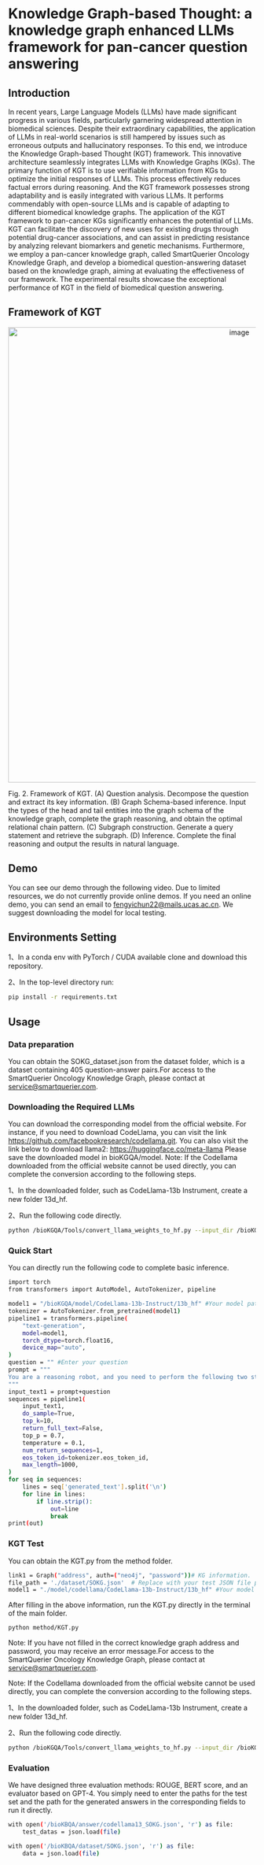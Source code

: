 # Knowledge Graph-based Thought: a knowledge graph enhanced LLMs framework for pan-cancer question answering
## Introduction
In recent years, Large Language Models (LLMs) have made significant progress in various fields, particularly garnering widespread attention in biomedical sciences. Despite their extraordinary capabilities, the application of LLMs in real-world scenarios is still hampered by issues such as erroneous outputs and hallucinatory responses. To this end, we introduce the Knowledge Graph-based Thought (KGT) framework. This innovative architecture seamlessly integrates LLMs with Knowledge Graphs (KGs). The primary function of KGT is to use verifiable information from KGs to optimize the initial responses of LLMs. This process effectively reduces factual errors during reasoning. And the KGT framework possesses strong adaptability and is easily integrated with various LLMs. It performs commendably with open-source LLMs and is capable of adapting to different biomedical knowledge graphs. The application of the KGT framework to pan-cancer KGs significantly enhances the potential of LLMs. KGT can facilitate the discovery of new uses for existing drugs through potential drug-cancer associations, and can assist in predicting resistance by analyzing relevant biomarkers and genetic mechanisms. Furthermore, we employ a pan-cancer knowledge graph, called SmartQuerier Oncology Knowledge Graph, and develop a biomedical question-answering dataset based on the knowledge graph, aiming at evaluating the effectiveness of our framework. The experimental results showcase the exceptional performance of KGT in the field of biomedical question answering.

## Framework of KGT
<p align="center">
<img width="925" alt="image" src="https://github.com/yichun10/bioKGQA/assets/156771528/1906da6c-710d-4974-94e5-445c05f1cf88">
</p>
Fig. 2. Framework of KGT. (A) Question analysis. Decompose the question and extract its key information. (B) Graph Schema-based inference. Input
the types of the head and tail entities into the graph schema of the knowledge graph, complete the graph reasoning, and obtain the optimal relational
chain pattern. (C) Subgraph construction. Generate a query statement and retrieve the subgraph. (D) Inference. Complete the final reasoning and
output the results in natural language.

## Demo
You can see our demo through the following video.
Due to limited resources, we do not currently provide online demos. If you need an online demo, you can send an email to fengyichun22@mails.ucas.ac.cn. We suggest downloading the model for local testing.

## Environments Setting
1、In a conda env with PyTorch / CUDA available clone and download this repository.

2、In the top-level directory run:
```bash
pip install -r requirements.txt
```

## Usage
### Data preparation
You can obtain the SOKG_dataset.json from the dataset folder, which is a dataset containing 405 question-answer pairs.For access to the SmartQuerier Oncology Knowledge Graph, please contact at service@smartquerier.com.

### Downloading the Required LLMs
You can download the corresponding model from the official website. For instance, if you need to download CodeLlama, you can visit the link [](https://github.com/facebookresearch/codellama.git)https://github.com/facebookresearch/codellama.git.
You can also visit the link below to download llama2:
https://huggingface.co/meta-llama
Please save the downloaded model in bioKGQA/model.
Note: If the Codellama downloaded from the official website cannot be used directly, you can complete the conversion according to the following steps.

1、In the downloaded folder, such as CodeLlama-13b Instrument, create a new folder 13d_hf.

2、Run the following code directly.
```bash
python /bioKGQA/Tools/convert_llama_weights_to_hf.py --input_dir /bioKGQA/model/CodeLlama-13b-Instruct --model_size 13B --output_dir /bioKGQA/model/CodeLlama-13b-Instruct/13b_hf
```
### Quick Start
You can directly run the following code to complete basic inference.
```bash
import torch
from transformers import AutoModel, AutoTokenizer, pipeline

model1 = "/bioKGQA/model/CodeLlama-13b-Instruct/13b_hf" #Your model path
tokenizer = AutoTokenizer.from_pretrained(model1)
pipeline1 = transformers.pipeline(
    "text-generation",
    model=model1,
    torch_dtype=torch.float16,
    device_map="auto", 
)
question = "" #Enter your question
prompt = """
You are a reasoning robot, and you need to perform the following two steps step by step: 1. Answer my question using natural language. 2.Translate all answers into English.
"""
input_text1 = prompt+question
sequences = pipeline1(
    input_text1,
    do_sample=True,
    top_k=10,
    return_full_text=False,
    top_p = 0.7,  
    temperature = 0.1,
    num_return_sequences=1,
    eos_token_id=tokenizer.eos_token_id,
    max_length=1000, 
)
for seq in sequences:
    lines = seq['generated_text'].split('\n')
    for line in lines:
        if line.strip(): 
            out=line
            break  
print(out)
```

### KGT Test
You can obtain the KGT.py from the method folder.
```bash
link1 = Graph("address", auth=("neo4j", "password"))# KG information.
file_path = './dataset/SOKG.json'  # Replace with your test JSON file path
model1 = "./model/codellama/CodeLlama-13b-Instruct/13b_hf" #Your model path
```
After filling in the above information, run the KGT.py directly in the terminal of the main folder.
```bash
python method/KGT.py
```
Note: If you have not filled in the correct knowledge graph address and password, you may receive an error message.For access to the SmartQuerier Oncology Knowledge Graph, please contact at service@smartquerier.com.

Note: If the Codellama downloaded from the official website cannot be used directly, you can complete the conversion according to the following steps.

1、In the downloaded folder, such as CodeLlama-13b Instrument, create a new folder 13d_hf.

2、Run the following code directly.
```bash
python /bioKGQA/Tools/convert_llama_weights_to_hf.py --input_dir /bioKGQA/model/CodeLlama-13b-Instruct --model_size 13B --output_dir /bioKGQA/model/CodeLlama-13b-Instruct/13b_hf
```
### Evaluation
We have designed three evaluation methods: ROUGE, BERT score, and an evaluator based on GPT-4. You simply need to enter the paths for the test set and the path for the generated answers in the corresponding fields to run it directly.
```bash
with open('/bioKBQA/answer/codellama13_SOKG.json', 'r') as file:
    test_datas = json.load(file)

with open('/bioKBQA/dataset/SOKG.json', 'r') as file:
    data = json.load(file)

```
